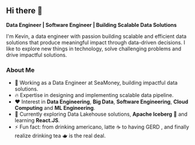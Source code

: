 ## Hi there 👋
**Data Engineer | Software Engineer | Building Scalable Data Solutions**

I'm Kevin, a data engineer with passion building scalable and efficient data solutions that produce meaningful impact through data-driven decisions. I like to explore new things in technology, solve challenging problems and drive impactful solutions.

### About Me
- 💼 Working as a Data Engineer at SeaMoney, building impactful data solutions.
- 🔥 Expertise in designing and implementing scalable data pipeline.
- ❤️ Interest in **Data Engineering**, **Big Data**, **Software Engineering**, **Cloud Computing** and **ML Engineering**.
- 🔎 Currently exploring Data Lakehouse solutions, **Apache Iceberg** 🥶 and learning **React.JS**.
- ⚡ Fun fact: from drinking americano, latte ☕ to having GERD , and finally realize drinking tea 🫖 is the real deal.
